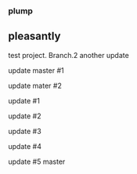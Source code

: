 ### plump
## pleasantly

test project.
Branch.2
another update


update master #1

update mater #2

update #1

update #2

update #3

update #4

update #5 master 
